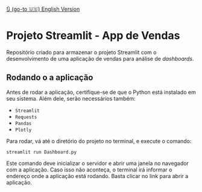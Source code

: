 [🔃 (go-to 🇺🇸) English Version](https://github.com/camimq/fiap_wine/blob/main/README.md)

# Projeto Streamlit - App de Vendas

Repositório criado para armazenar o projeto Streamlit com o desenvolvimento de uma aplicação de vendas para análise de _dashboards_.

## Rodando o a aplicação

Antes de rodar a aplicação, certifique-se de que o Python está instalado em seu sistema. Além dele, serão necessários também:

- `Streamlit`
- `Requests`
- `Pandas`
- `Plotly`

Para rodar, vá até o diretório do projeto no terminal, e execute o comando: 

`streamlit run Dashboard.py`

Este comando deve inicializar o servidor e abrir uma janela no navegador com a aplicação. Caso isso não aconteça, o terminal irá informar o endereço onde a aplicação está rodando. Basta clicar no link para abrir a aplicação.


